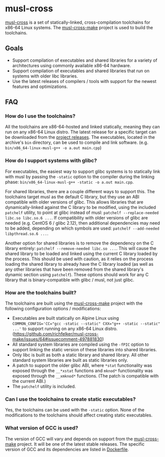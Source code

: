 # musl-cross

[musl-cross](https://github.com/76-eddge/musl-cross) is a set of statically-linked, cross-compilation toolchains for x86-64 Linux systems.
The [musl-cross-make](https://github.com/richfelker/musl-cross-make) project is used to build the toolchains.

## Goals

- Support compilation of executables and shared libraries for a variety of architectures using commonly available x86-64 hardware.
- Support compilation of executables and shared libraries that run on systems with older libc libraries.
- Use the latest releases of compilers / tools with support for the newest features and optimizations.

## FAQ

### How do I use the toolchains?

All the toolchains are x86-64-hosted and linked statically, meaning they can run on any x86-64 Linux distro.
The latest release for a specific target can be downloaded from the [project releases](https://github.com/76-eddge/musl-cross/releases).
The executables, located in the archive's `bin` directory, can be used to compile and link software.
(e.g. `bin/x86_64-linux-musl-g++ -o a.out main.cpp`)

### How do I support systems with glibc?

For executables, the easiest way to support glibc systems is to statically link with musl by passing the `-static` option to the compiler during the linking phase: `bin/x86_64-linux-musl-g++ -static -o a.out main.cpp`.

For shared libraries, there are a couple different ways to support this.
The toolchains target musl as the default C library, but they use an ABI compatible with older versions of glibc.
This allows libraries that are dynamically-linked against the C library to be modified, using the included `patchelf` utility, to point at glibc instead of musl: `patchelf --replace-needed libc.so libc.so.6 ...`.
If compatibility with older versions of glibc are needed (e.g. CentOS 6 / glibc 2.12), then additional dependencies may need to be added, depending on which symbols are used: `patchelf --add-needed libpthread.so.6 ...`.

Another option for shared libraries is to remove the dependency on the C library entirely: `patchelf --remove-needed libc.so ...`.
This will cause the shared library to be loaded and linked using the current C library loaded by the process.
This should be used with caution, as it relies on the process loading the shared library to already have the C library loaded (as well as any other libraries that have been removed from the shared library's dynamic section using `patchelf`).
These options should work for any C library that is binary-compatible with glibc / musl, not just glibc.

### How are the toolchains built?

The toolchains are built using the [musl-cross-make](https://github.com/richfelker/musl-cross-make) project with the following configuration options / modifications:

- Executables are built statically on Alpine Linux using `COMMON_CONFIG='CC="gcc -static --static" CXX="g++ -static --static" ...'` to support running on any x86-64 Linux distro. (<https://github.com/richfelker/musl-cross-make/issues/64#issuecomment-497881830>)
- All standard system libraries are compiled using the `-fPIC` option to support linking the static version of these libraries into shared libraries.
- Only libc is built as both a static library and shared library.
  All other standard system libraries are built as static libraries only.
- A patch to support the older glibc ABI, where `*stat` functionality was exposed through the `__*xstat` functions and `mknod*` functionality was exposed through the `__xmknod*` functions.
  (The patch is compatible with the current ABI.)
- The `patchelf` utility is included.

### Can I use the toolchains to create static executables?

Yes, the toolchains can be used with the `-static` option.
None of the modifications to the toolchains should affect creating static executables.

### What version of GCC is used?

The version of GCC will vary and depends on support from the [musl-cross-make](https://github.com/richfelker/musl-cross-make) project.
It will be one of the latest stable releases.
The specific version of GCC and its dependencies are listed in [Dockerfile](Dockerfile).
